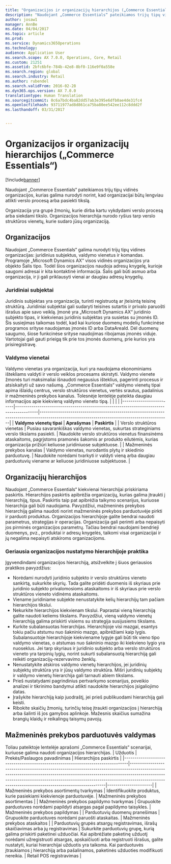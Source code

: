 ```yaml
---
title: "Organizacijos ir organizacijų hierarchijos („Commerce Essentials“)"
description: "Naudojant „Commerce Essentials“ pateikiamos trijų tipų vidinės organizacijos, kurias galima nurodyti norint, kad organizacijai būtų lengviau atlikti verslo procesą arba pasiekti tikslą."
author: josaw1
manager: AnnBe
ms.date: 04/04/2017
ms.topic: article
ms.prod: 
ms.service: Dynamics365Operations
ms.technology: 
audience: Application User
ms.search.scope: AX 7.0.0, Operations, Core, Retail
ms.custom: 21251
ms.assetid: 2bfc6bfe-784b-42e8-8bf0-116e9f0a558e
ms.search.region: global
ms.search.industry: Retail
ms.author: rubendel
ms.search.validFrom: 2016-02-28
ms.dyn365.ops.version: AX 7.0.0
translationtype: Human Translation
ms.sourcegitcommit: 0c6a7bdc4ba82dd57ab3e395e6dfb0ae4de31fc4
ms.openlocfilehash: 93711977ad8d861ca75ba80ee542ee112c8ddd2f
ms.lasthandoff: 03/31/2017


---
```


# <a name="organizations-and-organizational-hierarchies-commerce-essentials"></a>Organizacijos ir organizacijų hierarchijos („Commerce Essentials“)

[!include[banner](includes/banner.md)]


Naudojant „Commerce Essentials“ pateikiamos trijų tipų vidinės organizacijos, kurias galima nurodyti norint, kad organizacijai būtų lengviau atlikti verslo procesą arba pasiekti tikslą. 

Organizacija yra grupė žmonių, kurie dirba kartu vykdydami verslo procesą arba siekdami tikslo. Organizacijos hierarchija nurodo ryšius tarp verslo struktūros vienetų, kurie sudaro jūsų organizaciją.

## <a name="organizations"></a>Organizacijos
Naudojant „Commerce Essentials“ galima nurodyti trijų tipų vidines organizacijas: juridinius subjektus, valdymo vienetus ir komandas. Programoje „Microsoft Dynamics AX“ visos vidinės organizacijos yra objekto Šalis tipo. Todėl šios organizacijos naudoja adresų knygelę, kurioje saugomi adresai ir kita kontaktinė informacija. Šalis gali būti asmuo arba organizacija, ir ji gali priklausyti vienai ar daugiau adresų knygelių.
### <a name="legal-entities"></a>Juridiniai subjektai

Juridinis subjektas yra organizacija, turinti registruotą ar įteisintą teisinę struktūrą. Juridiniai subjektai gali sudaryti teisines sutartis ir privalo paruošti išrašus apie savo veiklą. Įmonė yra „Microsoft Dynamics AX“ juridinio subjekto tipas, ir kiekvienas juridinis subjektas yra susietas su įmonės ID. Šis susiejimas taikomas todėl, kad kai kuriose duomenų modelių funkcinėse programos srityse naudojamas įmonės ID arba DataAreaId. Dėl duomenų saugumo, šiose funkcinėse srityse naudojimas ribojamas įmonės viduje. Vartotojai gali gauti prieigą tik prie tos įmonės duomenų, prie kurios yra prisiregistravę.

### <a name="operating-units"></a>Valdymo vienetai

Valdymo vienetas yra organizacija, kuri yra naudojama ekonominiams ištekliams valdyti ir verslo veiklos procesams skirstyti. Valdymo vienete žmonės turi maksimaliai išnaudoti negausius išteklius, pagerinti procesus ir atsiskaityti už savo našumą. „Commerce Essentials“ valdymo vienetų tipai apima išlaidų centrus, verslo struktūros vienetus, vertės srautus, padalinius ir mažmeninės prekybos kanalus. Tolesnėje lentelėje pateikta daugiau informacijos apie kiekvieną valdymo vieneto tipą.
|                         |                                                                                         |                                                                                                                                             |
|-------------------------|-----------------------------------------------------------------------------------------|---------------------------------------------------------------------------------------------------------------------------------------------|
| **Valdymo vienetų tipai** | **Aprašymas**                                                                         | **Paskirtis**                                                                                                                                 |
| Verslo struktūros vienetas           | Pusiau savarankiškas valdymo vienetas, sukurtas strateginiams verslo tikslams pasiekti. | Naudokite verslo struktūros vienetus finansinėms ataskaitoms, pagrįstoms pramonės šakomis ar produkto eilutėmis, kurias organizacija prižiūri keliuose juridiniuose subjektuose. |
| Mažmeninės prekybos kanalas          | Valdymo vienetas, nurodantis plytų ir skiedinio parduotuvę.                             | Naudokite norėdami tvarkyti ir valdyti vieną arba daugiau parduotuvių viename ar keliuose juridiniuose subjektuose.                                                               |

## <a name="organizational-hierarchies"></a>Organizacijų hierarchijos
Naudojant „Commerce Essentials“ kiekvienai hierarchijai priskiriama paskirtis. Hierarchijos paskirtis apibrėžia organizacijų, kurias galima įtraukti į hierarchiją, tipus. Paskirtis taip pat apibrėžia taikymo scenarijus, kuriuose hierarchija gali būti naudojama. Pavyzdžiui, mažmeninės prekybos hierarchiją galima naudoti norint mažmeninės prekybos parduotuvėje pirkti ir parduoti produktus. Organizacijos hierarchijoje galite bendrai naudoti parametrus, strategijas ir operacijas. Organizacija gali perimti arba nepaisyti jos pirminės organizacijos parametrų. Tačiau bendrai naudojami bendrieji duomenys, pvz., produktai ir adresų knygelės, taikomi visai organizacijai ir jų negalima nepaisyti atskiroms organizacijoms.
### <a name="best-practices-for-setting-up-an-organization-in-a-hierarchy"></a>Geriausia organizacijos nustatymo hierarchijoje praktika

Įgyvendindami organizacijos hierarchiją, atsižvelkite į šiuos geriausios praktikos pavyzdžius:
-   Norėdami nurodyti juridinio subjekto ir verslo struktūros vieneto sankirtą, sukurkite skyrių. Tada galite pridėti duomenis iš skyriaus prie juridinio subjekto privalomosioms ataskaitoms ir iš skyriaus prie verslo struktūros vieneto vidinėms ataskaitoms.
-   Viename juridiniame subjekte nenustatykite kelių hierarchijų tam pačiam hierarchijos tikslui.
-   Nekurkite hierarchijos kiekvienam tikslui. Paprastai vieną hierarchiją galite naudoti keliems tikslams. Pavyzdžiui, vieną valdymo vienetų hierarchiją galima priskirti visiems su strategija susijusiems tikslams.
-   Kurkite subalansuotas hierarchijas. Hierarchijoje visi mazgai, esantys tokiu pačiu atstumu nuo šakninio mazgo, apibrėžiami kaip lygis. Subalansuotoje hierarchijoje kiekviename lygyje gali būti tik vieno tipo valdymo vienetas, o atstumas nuo šakninio mazgo iki kiekvieno lygio yra nuoseklus. Jei tarp skyriaus ir juridinio subjekto arba verslo struktūros vieneto yra tarpinių lygių, norint sukurti subalansuotą hierarchiją gali reikėti organizacijų-rezervavimo ženklų.
-   Nenustatykite atskiros valdymo vienetų hierarchijos, jei juridinių subjektų struktūra yra ir jūsų valdymo struktūra. Mišri juridinių subjektų ir valdymo vienetų hierarchija gali tarnauti abiem tikslams.
-   Prieš nustatydami pagrindinius pertvarkymo scenarijus, poveikio analizei ir tikrinimo bandymui atlikti naudokite hierarchijos įsigaliojimo datas.
-   Įrašykite hierarchiją kaip juodraštį, jei prieš publikuodami hierarchiją gali keisti.
-   Ribokite skaičių žmonių, turinčių teisę įtraukti organizacijos į hierarchiją arba šalinti iš jos gamybos aplinkoje. Mažesnis skaičius sumažina brangių klaidų ir reikalingų taisymų pavojų.

## <a name="retail-store-management"></a>Mažmeninės prekybos parduotuvės valdymas
Toliau pateiktoje lentelėje aprašomi „Commerce Essentials“ scenarijai, kuriuose galima naudoti organizacijos hierarchijas.
| Užduotis                                                                           | Prekės/Paslaugos pavadinimas                                                                                                                                                                                                                                                                                                | Hierarchijos paskirtis    |
|--------------------------------------------------------------------------------|------------------------------------------------------------------------------------------------------------------------------------------------------------------------------------------------------------------------------------------------------------------------------------------------------------|----------------------|
| Mažmeninės prekybos asortimentų tvarkymas                                                      | Identifikuokite produktus, kurie pasiekiami kiekvienoje parduotuvėje.                                                                                                                                                                                                                                             | Mažmeninės prekybos asortimentas    |
| Mažmeninės prekybos papildymo tvarkymas                                                    | Grupuokite parduotuves norėdami papildyti atsargas pagal papildymo taisykles.                                                                                                                                                                                                                                          | Mažmeninės prekybos papildymas |
| Parduotuvių duomenų pranešimas                                                         | Grupuokite parduotuves norėdami paruošti ataskaitas.                                                                                                                                                                                                                                                                                | Mažmeninės prekybos ataskaitos     |
| Parduotuvių grupės atsargų registravimas, išrašų skaičiavimas arba jų registravimas | Sukurkite parduotuvių grupę, kurią galima priskirti paketinei užduočiai. Kai apibrėžiate paketinę užduotį norėdami užregistruoti atsargas, apskaičiuoti arba registruoti išrašus, galite nustatyti, kuriai hierarchijai užduotis yra taikoma. Kai parduotuvės įtraukiamos į hierarchiją arba pašalinamos, paketinės užduoties modifikuoti nereikia. | Retail POS registravimas   |






